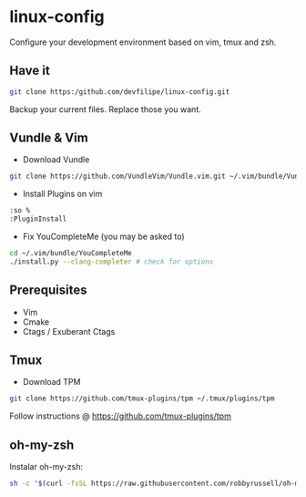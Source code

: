 linux-config
============

Configure your development environment based on vim, tmux and zsh.

Have it
-------

```bash
git clone https:/github.com/devfilipe/linux-config.git
```

Backup your current files. Replace those you want.

Vundle & Vim
------------

* Download Vundle

```bash
git clone https://github.com/VundleVim/Vundle.vim.git ~/.vim/bundle/Vundle.vim
```

* Install Plugins on vim

```bash
:so %
:PluginInstall
```

* Fix YouCompleteMe (you may be asked to)

```bash
cd ~/.vim/bundle/YouCompleteMe
./install.py --clang-completer # check for options
```

Prerequisites
-------------

* Vim
* Cmake
* Ctags / Exuberant Ctags

Tmux
----

* Download TPM

```bash
git clone https://github.com/tmux-plugins/tpm ~/.tmux/plugins/tpm
```

Follow instructions @ https://github.com/tmux-plugins/tpm

oh-my-zsh
---------

Instalar oh-my-zsh:
```sh
sh -c "$(curl -fsSL https://raw.githubusercontent.com/robbyrussell/oh-my-zsh/master/tools/install.sh)"
```
